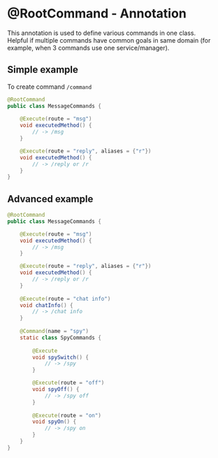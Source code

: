 # @RootCommand - Annotation
This annotation is used to define various commands in one class.<br>
Helpful if multiple commands have common goals in same domain (for example, when 3 commands use one service/manager).

## Simple example
To create command `/command`
```java
@RootCommand
public class MessageCommands {
    
    @Execute(route = "msg")
    void executedMethod() {
        // -> /msg
    }

    @Execute(route = "reply", aliases = {"r"})
    void executedMethod() {
        // -> /reply or /r
    }
}
```

## Advanced example
```java
@RootCommand
public class MessageCommands {

    @Execute(route = "msg")
    void executedMethod() {
        // -> /msg
    }

    @Execute(route = "reply", aliases = {"r"})
    void executedMethod() {
        // -> /reply or /r
    }
    
    @Execute(route = "chat info")
    void chatInfo() {
        // -> /chat info
    }
    
    @Command(name = "spy")
    static class SpyCommands {
        
        @Execute
        void spySwitch() {
            // -> /spy
        }

        @Execute(route = "off")
        void spyOff() {
            // -> /spy off
        }
        
        @Execute(route = "on")
        void spyOn() {
            // -> /spy on
        }
    }
}
```